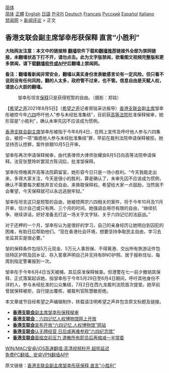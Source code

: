  <!-- 面包屑导航 --> <div class="breadcrumb"><!-- GTranslate: https://gtranslate.io/ -->  <div class="switcher notranslate">  <div class="selected">  <a href="#" onclick="return false;"> 简体</a>  </div>  <div class="option">  <a href="https://www.bannedbook.org" onclick="doGTranslate('zh-CN|zh-CN');jQuery('div.switcher div.selected a').html(jQuery(this).html());return false;" title="简体中文" class="nturl selected"> 简体</a>  <a href="https://www.bannedbook.org/zh-tw/" onclick="doGTranslate('zh-CN|zh-TW');jQuery('div.switcher div.selected a').html(jQuery(this).html());return false;" title="繁體中文" class="nturl"> 正體</a>  <a href="https://www.bannedbook.org/en/" onclick="doGTranslate('zh-CN|en');jQuery('div.switcher div.selected a').html(jQuery(this).html());return false;" title="English" class="nturl"> English</a>  <a href="https://www.bannedbook.org/ja/" onclick="doGTranslate('zh-CN|ja');jQuery('div.switcher div.selected a').html(jQuery(this).html());return false;" title="日本語" class="nturl"> 日語</a>  <a href="https://www.bannedbook.org/ko/" onclick="doGTranslate('zh-CN|ko');jQuery('div.switcher div.selected a').html(jQuery(this).html());return false;" title="한국어" class="nturl"> 한국어</a>  <a href="https://www.bannedbook.org/de/" onclick="doGTranslate('zh-CN|de');jQuery('div.switcher div.selected a').html(jQuery(this).html());return false;" title="Deutsch" class="nturl"> Deutsch</a>  <a href="https://www.bannedbook.org/fr/" onclick="doGTranslate('zh-CN|fr');jQuery('div.switcher div.selected a').html(jQuery(this).html());return false;" title="Français" class="nturl"> Français</a>  <a href="https://www.bannedbook.org/ru/" onclick="doGTranslate('zh-CN|ru');jQuery('div.switcher div.selected a').html(jQuery(this).html());return false;" title="Русский" class="nturl"> Русский</a>  <a href="https://www.bannedbook.org/es/" onclick="doGTranslate('zh-CN|es');jQuery('div.switcher div.selected a').html(jQuery(this).html());return false;" title="Español" class="nturl"> Español</a>  <a href="https://www.bannedbook.org/it/" onclick="doGTranslate('zh-CN|it');jQuery('div.switcher div.selected a').html(jQuery(this).html());return false;" title="Italiano" class="nturl"> Italiano</a>  </div>  </div>      <div class='breadcrumb-sub'><!-- Breadcrumb NavXT 6.3.0 --> <a href="https://www.bannedbook.org/" class="home">禁闻网</a> &gt; <a href="https://www.bannedbook.org/bnews/comments/" class="category">新闻评论</a> &gt; 正文</div></div><h2>香港支联会副主席邹幸彤获保释 直言“小胜利”</h2> <p class="notice"><b>大陆网友注意：本文中的链接除 <a href="https://github.com/bannedbook/fanqiang" >翻墙</a>软件下载和<a href="https://github.com/killgcd/justmysocks/blob/master/README.md">翻墙推荐</a>链接外全部为禁网链接，未翻墙状态下打不开，请勿点击。此为文字版禁闻，欲看图文视频完整版和更多禁闻，请下载<a href="https://github.com/bannedbook/fanqiang">翻墙软件或APP</a>后翻墙上禁闻网。</p><p>备注：翻墙看新闻非常安全，翻墙以真实身份发表敏感言论有一定风险，但只看不说则没有任何风险，翻的人太多，政府管不过来，也不管。信息自由是天赋人权，请放心大胆的翻墙。</b></p>  <div class="entry"> <figure><figcaption>邹幸彤坦言<a href="https://www.bannedbook.org/bnews/tag/%E4%BF%9D%E9%87%8A/" class="st_tag internal_tag" rel="tag" title="标签 保释 下的日志">保释</a>只是获得短暂的自由。（摄影：郑铭）</figcaption></figure> <p>【<span class='wp_keywordlink_affiliate'><a href="https://www.soundofhope.org" title="希望之声" target="_blank">希望之声</a></span>2021年8月5日】（<a href="https://www.bannedbook.org/bnews/tag/%e5%b8%8c%e6%9c%9b%e4%b9%8b%e5%a3%b0/" class="st_tag internal_tag" rel="tag" title="标签 希望之声 下的日志">希望之声</a>记者郑铭采访报导）<a href="https://www.bannedbook.org/bnews/tag/%e9%a6%99%e6%b8%af/" class="st_tag internal_tag" rel="tag" title="标签 香港 下的日志">香港</a><a href="https://www.bannedbook.org/bnews/tag/%e6%94%af%e8%81%94%e4%bc%9a/" class="st_tag internal_tag" rel="tag" title="标签 支联会 下的日志">支联会</a>副<a href="https://www.bannedbook.org/bnews/tag/%E4%B8%BB%E5%B8%AD/" class="st_tag internal_tag" rel="tag" title="标签 主席 下的日志">主席</a>邹幸彤被控今年<span class='wp_keywordlink'><a href="https://www.bannedbook.org/forum2/topic2509.html" title="《中国六四真相》" target="_blank">六四</a></span>呼吁他人&quot;参与未经批准集结&quot;，目前获<a href="https://www.bannedbook.org/bnews/tag/%E9%AB%98%E7%AD%89%E6%B3%95%E9%99%A2/" class="st_tag internal_tag" rel="tag" title="标签 高等法院 下的日志">高等法院</a>批准保释候审，她形容是&quot;小胜利&quot;，确认未审先囚不应该成为惯例。</p> <p><a href="https://www.bannedbook.org/bnews/tag/%E9%A6%99%E6%B8%AF%E6%94%AF%E8%81%94%E4%BC%9A/" class="st_tag internal_tag" rel="tag" title="标签 香港支联会 下的日志">香港支联会</a><a href="https://www.bannedbook.org/bnews/tag/%E5%89%AF%E4%B8%BB%E5%B8%AD/" class="st_tag internal_tag" rel="tag" title="标签 副主席 下的日志">副主席</a>邹幸彤被指于今年6月4日，在网上宣传及呼吁他人参与六四集会，被控一项“煽惑他人参与未经批准集结”罪，早前在裁判法院申请保释被拒。她坚持否认控罪，案件排期10月5日开审。</p>  <p>邹幸彤再次申请保释候审，由代表律师大律师张耀良8月5日向高等法院申请保释。法官张慧玲听罢双方陈词后，批准邹保释。</p> <p>邹幸彤傍晚离开高等法院羁留室，她形容今日只是一场小胜利。“今天我能走出来，多得大家关注，今天是很小的胜利，算是确认了，未审先囚不应该成为惯例，确认不需要每次都放弃言论自由，来换取保释权。希望给大家一点鼓励，当然我不会奢望，今天保释就可以永远逃脱牢狱。”</p>  <p>邹幸彤坦言这只是短暂的自由，她被控两宗六四相关的案件，将于今年10月及11月开审，估计自己或只有两、三个月的时间。她强调会用尽有限的自由，“继续抗争、继续讲话，好好准备去打这一场关乎文字狱、关乎六四记忆的法庭战。”</p> <p>对于还柙的一个月，邹幸彤认为是很好的学习，自己的亲身经历让她明白到囚犯的困难，有助日后帮助他们。“现在香港社会环境，想要坚持争取民主自由，学习去坐监其实是很必要。”</p>  <p>邹的保释条件包括5万元现金、5万元人事担保、不得离港、交出所有旅游证件包括特区护照及回乡证、存入誓章声明自己并无持有BNO护照、居于报称住址、每周到指定警署报到一次。</p> <p>邹幸彤于今年6月4日当天被捕，其后获准保释候查。但港警在七一前夕撤销其保释，正式落案起诉她，指邹幸彤于今年5月29日至6月4日期间，呼吁其他身份不详的人，参与未经批准的公众集结，7月2日在西九龙裁判法院首次提堂。她早前曾就保释被拒，自行提出覆核，被裁判官陈慧敏拒绝。</p>  <p>本文章或节目经希望之声编辑制作，转载请注明希望之声并包含原文标题及链接。 </p> <ul class='op-related-articles' title='相关阅读'> <li><a href='https://www.bannedbook.org/bnews/headline/20210805/1600913.html' target='_blank'><b>香港支联会</b>副主席邹幸彤保释候审</a></li> <li><a href='https://www.bannedbook.org/bnews/baitai/20210804/1600252.html' target='_blank'><b>香港支联会</b>：六四记忆人权博物馆网上开放</a></li> <li><a href='https://www.bannedbook.org/bnews/ssgc/20210804/1599753.html' target='_blank'><b>香港支联会</b>宣布开放“六四记忆.人权博物馆”网站</a></li> <li><a href='https://www.bannedbook.org/bnews/baitai/20210727/1595040.html' target='_blank'><b>香港支联会</b>认无牌经营 日后或再难参观“六四纪念馆”</a></li> <li><a href='https://www.bannedbook.org/bnews/headline/20210712/1585710.html' target='_blank'><b>香港支联会</b>面临空前压力 遣散所有职员后再缩减一半常委</a></li> </ul> <p class="texttj"> <a href="https://github.com/bannedbook/fanqiang/wiki/V2ray%E6%9C%BA%E5%9C%BA" target="_blank">WIN/MAC/安卓/iOS高速翻墙:高清视频秒开,超低延迟</a><br/> <a href="https://github.com/bannedbook/fanqiang/wiki/%E7%A6%81%E9%97%BB%E7%BD%91%E5%AE%89%E5%8D%93%E7%BF%BB%E5%A2%99%E6%96%B0%E9%97%BBAPP" target="_blank">免费PC翻墙、安卓VPN翻墙APP</a></p><p>原文链接：<a class="src_link"  href="https://www.soundofhope.org/post/532664" target="_blank">香港支联会副主席邹幸彤获保释 直言“小胜利”</a></p><a name='sharetosocial'></a>  <div style="margin-bottom:5px;padding-bottom:5px;clear:both"> <div id="archive-pix-1" class="banner-ads"> <!-- AuctionX Display platform tag START --> <div id="26318x728x90x621x_ADSLOT2" clicktrack="%%CLICK_URL_ESC%%"></div> <!-- AuctionX Display platform tag END --> </div> <div id="archive-pix-2" class="banner-ads"> <!-- AuctionX Display platform tag START --> <div id="26315x300x250x621x_ADSLOT2" clicktrack="%%CLICK_URL_ESC%%"></div> <!-- AuctionX Display platform tag END --> </div> </div>  <div id="archive-pix-1" class="banner-ads"> <!-- AuctionX Display platform tag START --> <div id="26318x728x90x621x_ADSLOT3" clicktrack="%%CLICK_URL_ESC%%"></div> <!-- AuctionX Display platform tag END --> </div> </div><!--END ENTRY--> 
